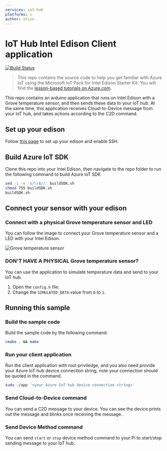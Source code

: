 ```yaml
---
services: iot-hub
platforms: c
author: shizn
---
```


# IoT Hub Intel Edison Client application
[![Build Status](https://travis-ci.com/Azure-Samples/iot-hub-c-intel-edison-client-app.svg?token=5ZpmkzKtuWLEXMPjmJ6P&branch=master)](https://travis-ci.com/Azure-Samples/iot-hub-c-intel-edison-client-app)

> This repo contains the source code to help you get familiar with Azure IoT using the Microsoft IoT Pack for Intel Edison Starter Kit. You will find the [lesson-based tutorials on Azure.com](https://docs.microsoft.com/en-us/azure/iot-hub/iot-hub-intel-edison-kit-c-get-started).

This repo contains an arduino application that runs on Intel Edison with a Grove temperature sensor, and then sends these data to your IoT hub. At the same time, this application receives Cloud-to-Device message from your IoT hub, and takes actions according to the C2D command. 

## Set up your edison
Follow [this page](https://docs.microsoft.com/en-us/azure/iot-hub/iot-hub-intel-edison-kit-c-get-started#setup-intel-edison) to set up your edison and enable SSH.

## Build Azure IoT SDK
Clone this repo into your Intel Edison, then navigate to the repo folder to run the following command to build Azure IoT SDK

```bash
sed -i -e 's/\r$//' buildSDK.sh
chmod 755 buildSDK.sh
buildSDK.sh
```

## Connect your sensor with your edison
### Connect with a physical Grove temperature sensor and LED
You can follow the image to connect your Grove temperature sensor and a LED with your Intel Edison.

![Grove temperature sensor](https://docs.microsoft.com/en-us/azure/iot-hub/media/iot-hub-intel-edison-kit-c-get-started/16_edion_sensor.png)

### DON'T HAVE A PHYSICAL Grove temperature sensor?
You can use the application to simulate temperature data and send to your IoT hub.
1. Open the `config.h` file.
2. Change the `SIMULATED_DATA` value from `0` to `1`.


## Running this sample
### Build the sample code
Build the sample code by the following command:

```bash
cmake . && make
```

### Run your client application
Run the client application with root priviledge, and you also need provide your Azure IoT hub device connection string, note your connection should be quoted in the command.

```bash
sudo ./app '<your Azure IoT hub device connection string>'
```

### Send Cloud-to-Device command
You can send a C2D message to your device. You can see the device prints out the message and blinks once receiving the message.

### Send Device Method command
You can send `start` or `stop` device method command to your Pi to start/stop sending message to your IoT hub.
